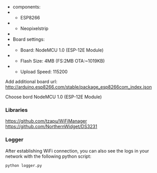  * components:
 * - ESP8266
 * - Neopixelstrip
 * 
 * Board settings:
 * - Board: NodeMCU 1.0 (ESP-12E Module)
 * - Flash Size: 4MB (FS:2MB OTA:~1019KB)
 * - Upload Speed: 115200

Add additional board url:
http://arduino.esp8266.com/stable/package_esp8266com_index.json

Choose bord NodeMCU 1.0 (ESP-12E Module)

### Libraries
https://github.com/tzapu/WiFiManager
https://github.com/NorthernWidget/DS3231

### Logger
After establishing WiFi connection, you can also see the logs in your network with the following python script:
```
python logger.py
```